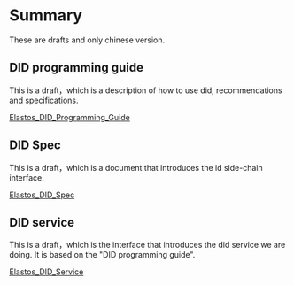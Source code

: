 # Summary

These are drafts and only chinese version.

## DID programming guide

This is a draft，which is a description of how to use did, recommendations and specifications.

[Elastos_DID_Programming_Guide](../../Ignore/Doc/Elastos_DID_Programming_Guide(draft)_CN.md)

## DID Spec

This is a draft，which is a document that introduces the id side-chain interface.

[Elastos_DID_Spec](../../Ignore/Doc/Elastos_DID_Spec(draft)_CN.md)

## DID service

This is a draft，which is the interface that introduces the did service we are doing. It is based on the "DID programming guide".

[Elastos_DID_Service](../../Ignore/Doc/Elastos_DID_Service(draft)_CN.md)
